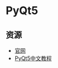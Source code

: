 # PyQt5

## 资源

* [官网](https://www.riverbankcomputing.com/software/pyqt/intro)
* [PyQt5中文教程](https://www.ctolib.com/docs/sfile/PyQt5-Chinese-tutoral/index.html)